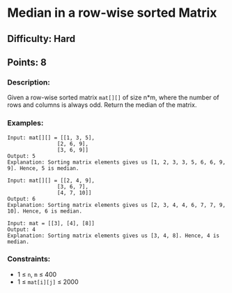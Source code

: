 # Median in a row-wise sorted Matrix
## Difficulty: Hard
## Points: 8
### Description:
Given a row-wise sorted matrix `mat[][]` of size n*m, where the number of rows and columns is always odd. Return the median of the matrix.

### Examples:
```
Input: mat[][] = [[1, 3, 5], 
                [2, 6, 9], 
                [3, 6, 9]]
Output: 5
Explanation: Sorting matrix elements gives us [1, 2, 3, 3, 5, 6, 6, 9, 9]. Hence, 5 is median.
```
```
Input: mat[][] = [[2, 4, 9],
                [3, 6, 7],
                [4, 7, 10]]
Output: 6
Explanation: Sorting matrix elements gives us [2, 3, 4, 4, 6, 7, 7, 9, 10]. Hence, 6 is median.
```
```
Input: mat = [[3], [4], [8]]
Output: 4
Explanation: Sorting matrix elements gives us [3, 4, 8]. Hence, 4 is median.
```

### Constraints:
- 1 ≤ `n`, `m` ≤ 400
- 1 ≤ `mat[i][j]` ≤ 2000